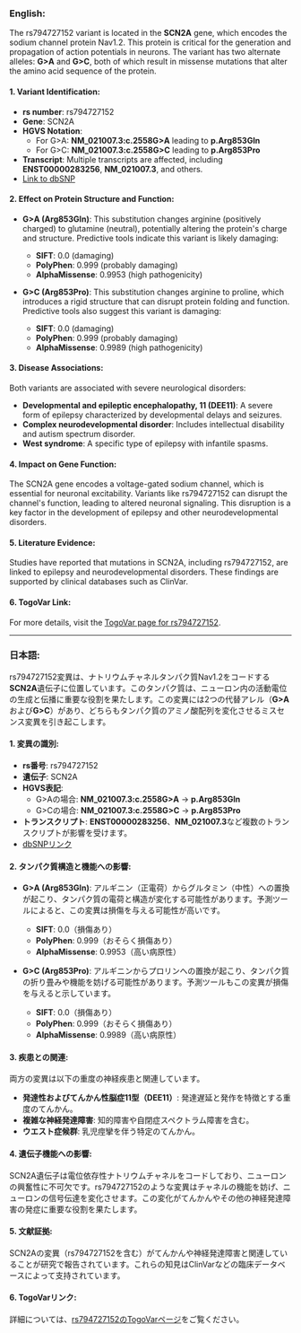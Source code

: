 ### English:
The rs794727152 variant is located in the **SCN2A** gene, which encodes the sodium channel protein Nav1.2. This protein is critical for the generation and propagation of action potentials in neurons. The variant has two alternate alleles: **G>A** and **G>C**, both of which result in missense mutations that alter the amino acid sequence of the protein.

#### 1. **Variant Identification**:
- **rs number**: rs794727152
- **Gene**: SCN2A
- **HGVS Notation**:
  - For G>A: **NM_021007.3:c.2558G>A** leading to **p.Arg853Gln**
  - For G>C: **NM_021007.3:c.2558G>C** leading to **p.Arg853Pro**
- **Transcript**: Multiple transcripts are affected, including **ENST00000283256**, **NM_021007.3**, and others.
- [Link to dbSNP](https://identifiers.org/dbsnp/rs794727152)

#### 2. **Effect on Protein Structure and Function**:
- **G>A (Arg853Gln)**: This substitution changes arginine (positively charged) to glutamine (neutral), potentially altering the protein's charge and structure. Predictive tools indicate this variant is likely damaging:
  - **SIFT**: 0.0 (damaging)
  - **PolyPhen**: 0.999 (probably damaging)
  - **AlphaMissense**: 0.9953 (high pathogenicity)
  
- **G>C (Arg853Pro)**: This substitution changes arginine to proline, which introduces a rigid structure that can disrupt protein folding and function. Predictive tools also suggest this variant is damaging:
  - **SIFT**: 0.0 (damaging)
  - **PolyPhen**: 0.999 (probably damaging)
  - **AlphaMissense**: 0.9989 (high pathogenicity)

#### 3. **Disease Associations**:
Both variants are associated with severe neurological disorders:
- **Developmental and epileptic encephalopathy, 11 (DEE11)**: A severe form of epilepsy characterized by developmental delays and seizures.
- **Complex neurodevelopmental disorder**: Includes intellectual disability and autism spectrum disorder.
- **West syndrome**: A specific type of epilepsy with infantile spasms.

#### 4. **Impact on Gene Function**:
The SCN2A gene encodes a voltage-gated sodium channel, which is essential for neuronal excitability. Variants like rs794727152 can disrupt the channel's function, leading to altered neuronal signaling. This disruption is a key factor in the development of epilepsy and other neurodevelopmental disorders.

#### 5. **Literature Evidence**:
Studies have reported that mutations in SCN2A, including rs794727152, are linked to epilepsy and neurodevelopmental disorders. These findings are supported by clinical databases such as ClinVar.

#### 6. **TogoVar Link**:
For more details, visit the [TogoVar page for rs794727152](https://togovar.org).

---

### 日本語:
rs794727152変異は、ナトリウムチャネルタンパク質Nav1.2をコードする**SCN2A**遺伝子に位置しています。このタンパク質は、ニューロン内の活動電位の生成と伝播に重要な役割を果たします。この変異には2つの代替アレル（**G>A**および**G>C**）があり、どちらもタンパク質のアミノ酸配列を変化させるミスセンス変異を引き起こします。

#### 1. **変異の識別**:
- **rs番号**: rs794727152
- **遺伝子**: SCN2A
- **HGVS表記**:
  - G>Aの場合: **NM_021007.3:c.2558G>A** → **p.Arg853Gln**
  - G>Cの場合: **NM_021007.3:c.2558G>C** → **p.Arg853Pro**
- **トランスクリプト**: **ENST00000283256**、**NM_021007.3**など複数のトランスクリプトが影響を受けます。
- [dbSNPリンク](https://identifiers.org/dbsnp/rs794727152)

#### 2. **タンパク質構造と機能への影響**:
- **G>A (Arg853Gln)**: アルギニン（正電荷）からグルタミン（中性）への置換が起こり、タンパク質の電荷と構造が変化する可能性があります。予測ツールによると、この変異は損傷を与える可能性が高いです。
  - **SIFT**: 0.0（損傷あり）
  - **PolyPhen**: 0.999（おそらく損傷あり）
  - **AlphaMissense**: 0.9953（高い病原性）

- **G>C (Arg853Pro)**: アルギニンからプロリンへの置換が起こり、タンパク質の折り畳みや機能を妨げる可能性があります。予測ツールもこの変異が損傷を与えると示しています。
  - **SIFT**: 0.0（損傷あり）
  - **PolyPhen**: 0.999（おそらく損傷あり）
  - **AlphaMissense**: 0.9989（高い病原性）

#### 3. **疾患との関連**:
両方の変異は以下の重度の神経疾患と関連しています。
- **発達性およびてんかん性脳症11型（DEE11）**: 発達遅延と発作を特徴とする重度のてんかん。
- **複雑な神経発達障害**: 知的障害や自閉症スペクトラム障害を含む。
- **ウエスト症候群**: 乳児痙攣を伴う特定のてんかん。

#### 4. **遺伝子機能への影響**:
SCN2A遺伝子は電位依存性ナトリウムチャネルをコードしており、ニューロンの興奮性に不可欠です。rs794727152のような変異はチャネルの機能を妨げ、ニューロンの信号伝達を変化させます。この変化がてんかんやその他の神経発達障害の発症に重要な役割を果たします。

#### 5. **文献証拠**:
SCN2Aの変異（rs794727152を含む）がてんかんや神経発達障害と関連していることが研究で報告されています。これらの知見はClinVarなどの臨床データベースによって支持されています。

#### 6. **TogoVarリンク**:
詳細については、[rs794727152のTogoVarページ](https://togovar.org)をご覧ください。